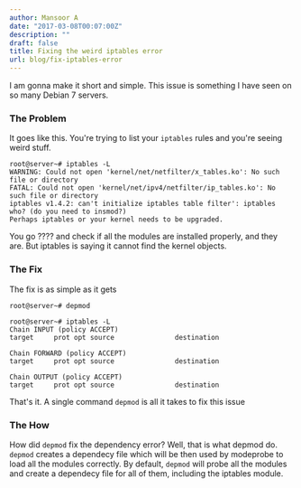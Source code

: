 ```yaml
---
author: Mansoor A
date: "2017-03-08T00:07:00Z"
description: ""
draft: false
title: Fixing the weird iptables error
url: blog/fix-iptables-error
---
```



I am gonna make it short and simple. This issue is something I have seen on so many Debian 7 servers.

### The Problem
It goes like this. You're trying to list your `iptables` rules and you're seeing weird stuff.
```
root@server~# iptables -L
WARNING: Could not open 'kernel/net/netfilter/x_tables.ko': No such file or directory
FATAL: Could not open 'kernel/net/ipv4/netfilter/ip_tables.ko': No such file or directory
iptables v1.4.2: can't initialize iptables table filter': iptables who? (do you need to insmod?)
Perhaps iptables or your kernel needs to be upgraded.
``` 

You go ???? and check if all the modules are installed properly, and they are. But iptables is saying it cannot find the kernel objects.

### The Fix
The fix is as simple as it gets
```
root@server~# depmod
 
root@server~# iptables -L
Chain INPUT (policy ACCEPT)
target     prot opt source               destination

Chain FORWARD (policy ACCEPT)
target     prot opt source               destination

Chain OUTPUT (policy ACCEPT)
target     prot opt source               destination
```
That's it. A single command `depmod` is all it takes to fix this issue

### The How
How did `depmod` fix the dependency error? Well, that is what depmod do. `depmod` creates a dependecy file which will be then used by modeprobe to load all the modules correctly. By default, `depmod` will probe all the modules and create a dependecy file for all of them, including the iptables module.

